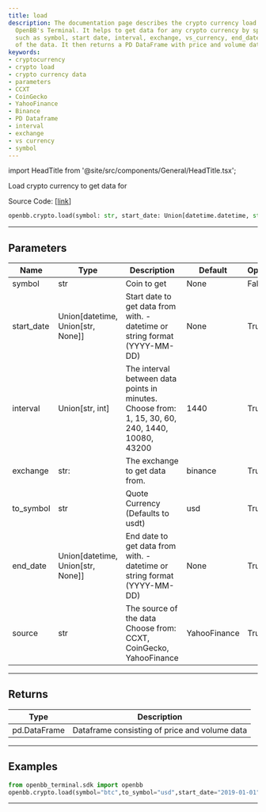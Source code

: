 ```yaml
---
title: load
description: The documentation page describes the crypto currency load function in
  OpenBB's Terminal. It helps to get data for any crypto currency by specifying parameters
  such as symbol, start date, interval, exchange, vs_currency, end_date and the source
  of the data. It then returns a PD DataFrame with price and volume data.
keywords:
- cryptocurrency
- crypto load
- crypto currency data
- parameters
- CCXT
- CoinGecko
- YahooFinance
- Binance
- PD Dataframe
- interval
- exchange
- vs currency
- symbol
---
```


import HeadTitle from '@site/src/components/General/HeadTitle.tsx';

<HeadTitle title="crypto.load - Reference | OpenBB SDK Docs" />

Load crypto currency to get data for

Source Code: [[link](https://github.com/OpenBB-finance/OpenBBTerminal/tree/main/openbb_terminal/cryptocurrency/cryptocurrency_helpers.py#L502)]

```python wordwrap
openbb.crypto.load(symbol: str, start_date: Union[datetime.datetime, str, NoneType] = None, interval: Union[str, int] = "1440", exchange: str = "binance", to_symbol: str = "usd", end_date: Union[datetime.datetime, str, NoneType] = None, source: str = "YahooFinance")
```

---

## Parameters

| Name | Type | Description | Default | Optional |
| ---- | ---- | ----------- | ------- | -------- |
| symbol | str | Coin to get | None | False |
| start_date | Union[datetime, Union[str, None]] | Start date to get data from with. - datetime or string format (YYYY-MM-DD) | None | True |
| interval | Union[str, int] | The interval between data points in minutes.<br/>Choose from: 1, 15, 30, 60, 240, 1440, 10080, 43200 | 1440 | True |
| exchange | str: | The exchange to get data from. | binance | True |
| to_symbol | str | Quote Currency (Defaults to usdt) | usd | True |
| end_date | Union[datetime, Union[str, None]] | End date to get data from with. - datetime or string format (YYYY-MM-DD) | None | True |
| source | str | The source of the data<br/>Choose from: CCXT, CoinGecko, YahooFinance | YahooFinance | True |


---

## Returns

| Type | Description |
| ---- | ----------- |
| pd.DataFrame | Dataframe consisting of price and volume data |
---

## Examples

```python
from openbb_terminal.sdk import openbb
openbb.crypto.load(symbol="btc",to_symbol="usd",start_date="2019-01-01",source="YahooFinance")
```

---

